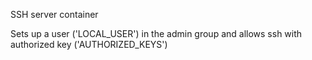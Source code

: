 SSH server container

Sets up a user ('LOCAL_USER') in the admin group and allows ssh with authorized key ('AUTHORIZED_KEYS')
